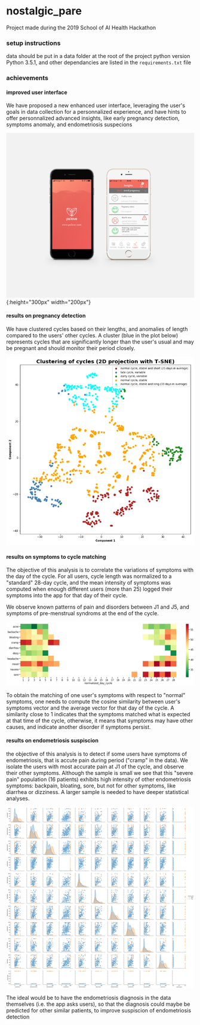 # nostalgic_pare
Project made during the 2019 School of AI Health Hackathon

### setup instructions
data should be put in a data folder at the root of the project
python version Python 3.5.1, and other dependancies are listed in the ```requirements.txt``` file

### achievements
#### improved user interface
We have proposed a new enhanced user interface, leveraging the user's goals in data collection for a personnalized experience, and have hints to offer personnalized advanced insights, like early pregnancy detection, symptoms anomaly, and endometriosis suspecions

![alt text](image/mockup_iphone.png){:height="300px" width="200px"}

#### results on pregnancy detection
We have clustered cycles based on their lengths, and anomalies of length compared to the users' other cycles. A cluster (blue in the plot below) represents cycles that are significantly longer than the user's usual and may be pregnant and should monitor their period closely.

![alt text](image/cycle_clustering.png)

#### results on symptoms to cycle matching
The objective of this analysis is to correlate the variations of symptoms with the day of the cycle. For all users, cycle length was normalized to a "standard" 28-day cycle, and the mean intensity of symptoms was computed when enough different users (more than 25) logged their symptoms into the app for that day of their cycle.

We observe known patterns of pain and disorders between J1 and J5, and symptoms of pre-menstrual syndroms at the end of the cycle.

![alt text](image/symptom_cycle_match.png) 

To obtain the matching of one user's symptoms with respect to "normal" symptoms, one needs to compute the cosine similarity between user's symptoms vector and the average vector for that day of the cycle. A similarity close to 1 indicates that the symptoms matched what is expected at that time of the cycle, otherwise, it means that symptoms may have other causes, and indicate another disorder if symptoms persist.

#### results on endometriosis suspiscion
the objective of this analysis is to detect if some users have symptoms of endometriosis, that is accute pain during period ("cramp" in the data). We isolate the users with most accurate pain at J1 of the cycle, and observe their other symptoms. Although the sample is small we see that this "severe pain" population (16 patients) exhibits high intensity of other endometriosis symptoms: backpain, bloating, sore, but not for other symptoms, like diarrhea or dizziness. A larger sample is needed to have deeper statistical analyses.

![alt text](image/endometriosis.png) 

The ideal would be to have the endometriosis diagnosis in the data themselves (i.e. the app asks users), so that the diagnosis could maybe be predicted for other similar patients, to improve suspiscion of endometriosis detection
